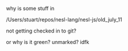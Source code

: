 why is some stuff in 

/Users/stuart/repos/nesl-lang/nesl-js/old_july_11

not getting checked in to git?  

or why is it green?  unmarked? idfk